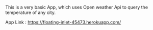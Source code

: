 This is a very basic App, which uses Open weather Api to query the temperature of any city.

App Link : https://floating-inlet-45473.herokuapp.com/